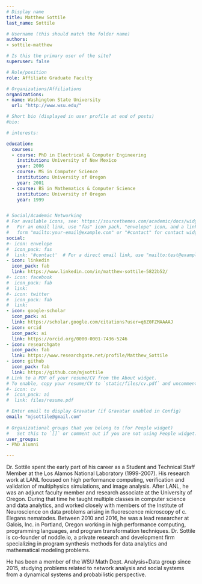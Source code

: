 ```yaml
---
# Display name
title: Matthew Sottile
last_name: Sottile

# Username (this should match the folder name)
authors:
- sottile-matthew

# Is this the primary user of the site?
superuser: false

# Role/position
role: Affiliate Graduate Faculty

# Organizations/Affiliations
organizations:
- name: Washington State University
  url: "http://www.wsu.edu/"

# Short bio (displayed in user profile at end of posts)
#bio: 

# interests:

education:
  courses:
  - course: PhD in Electrical & Computer Engineering
    institution: University of New Mexico
    year: 2006
  - course: MS in Computer Science
    institution: University of Oregon
    year: 2001
  - course: BS in Mathematics & Computer Science
    institution: University of Oregon
    year: 1999


# Social/Academic Networking
# For available icons, see: https://sourcethemes.com/academic/docs/widgets/#icons
#   For an email link, use "fas" icon pack, "envelope" icon, and a link in the
#   form "mailto:your-email@example.com" or "#contact" for contact widget.
social:
#- icon: envelope
#  icon_pack: fas
#  link: '#contact'  # For a direct email link, use "mailto:test@example.org".
- icon: linkedin
  icon_pack: fab
  link: https://www.linkedin.com/in/matthew-sottile-5822b52/
#- icon: facebook
#  icon_pack: fab
#  link: 
#- icon: twitter
#  icon_pack: fab
#  link: 
- icon: google-scholar
  icon_pack: ai
  link: https://scholar.google.com/citations?user=q6Z0FZMAAAAJ
- icon: orcid
  icon_pack: ai
  link: https://orcid.org/0000-0001-7436-5246
- icon: researchgate
  icon_pack: fab
  link: https://www.researchgate.net/profile/Matthew_Sottile
- icon: github
  icon_pack: fab
  link: https://github.com/mjsottile
# Link to a PDF of your resume/CV from the About widget.
# To enable, copy your resume/CV to `static/files/cv.pdf` and uncomment the lines below.  
#- icon: cv
#  icon_pack: ai
#  link: files/resume.pdf

# Enter email to display Gravatar (if Gravatar enabled in Config)
email: "mjsottile@gmail.com"
  
# Organizational groups that you belong to (for People widget)
#   Set this to `[]` or comment out if you are not using People widget.  
user_groups:
- PhD Alumni

---
```


Dr. Sottile spent the early part of his career as a Student and Technical Staff Member at the Los Alamos National Laboratory (1999-2007). His research work at LANL focused on high performance computing, verification and validation of multiphysics simulations, and image analysis. After LANL, he was an adjunct faculty member and research associate at the University of Oregon. During that time he taught multiple classes in computer science and data analytics, and worked closely with members of the Institute of Neuroscience on data problems arising in fluorescence microscopy of c. Elegans nematodes. Between 2010 and 2016, he was a lead researcher at Galois, Inc. in Portland, Oregon working in high performance computing, programming languages, and program transformation techniques. Dr. Sottile is co-founder of noddle.io, a private research and development firm specializing in program synthesis methods for data analytics and mathematical modeling problems.

He has been a member of the WSU Math Dept. Analysis+Data group since 2015, studying problems related to network analysis and social systems from a dynamical systems and probabilistic perspective.
